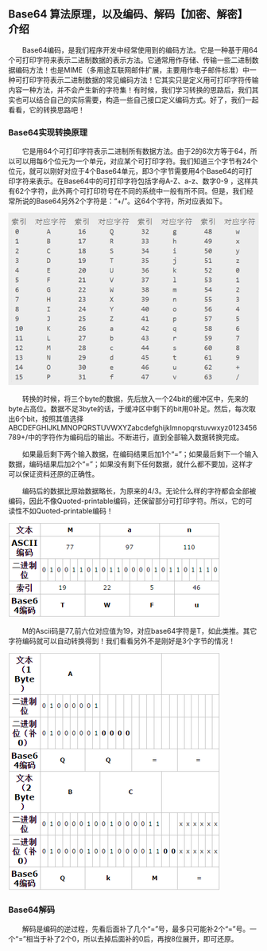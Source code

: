 ## Base64 算法原理，以及编码、解码【加密、解密】 介绍

　　Base64编码，是我们程序开发中经常使用到的编码方法。它是一种基于用64个可打印字符来表示二进制数据的表示方法。它通常用作存储、传输一些二进制数据编码方法！也是MIME（多用途互联网邮件扩展，主要用作电子邮件标准）中一种可打印字符表示二进制数据的常见编码方法！它其实只是定义用可打印字符传输内容一种方法，并不会产生新的字符集！有时候，我们学习转换的思路后，我们其实也可以结合自己的实际需要，构造一些自己接口定义编码方式。好了，我们一起看看，它的转换思路吧！

### Base64实现转换原理

　　它是用64个可打印字符表示二进制所有数据方法。由于2的6次方等于64，所以可以用每6个位元为一个单元，对应某个可打印字符。我们知道三个字节有24个位元，就可以刚好对应于4个Base64单元，即3个字节需要用4个Base64的可打印字符来表示。在Base64中的可打印字符包括字母A-Z、a-z、数字0-9 ，这样共有62个字符，此外两个可打印符号在不同的系统中一般有所不同。但是，我们经常所说的Base64另外2个字符是：“+/”。这64个字符，所对应表如下。

<img src="img/BASE64转换表.png" alt="">

　　转换的时候，将三个byte的数据，先后放入一个24bit的缓冲区中，先来的byte占高位。数据不足3byte的话，于缓冲区中剩下的bit用0补足。然后，每次取出6个bit，按照其值选择
ABCDEFGHIJKLMNOPQRSTUVWXYZabcdefghijklmnopqrstuvwxyz0123456789+/中的字符作为编码后的输出。不断进行，直到全部输入数据转换完成。

　　如果最后剩下两个输入数据，在编码结果后加1个“=”；如果最后剩下一个输入数据，编码结果后加2个“=”；如果没有剩下任何数据，就什么都不要加，这样才可以保证资料还原的正确性。

　　编码后的数据比原始数据略长，为原来的4/3。无论什么样的字符都会全部被编码，因此不像Quoted-printable编码，还保留部分可打印字符。所以，它的可读性不如Quoted-printable编码！

<img src="img/eg1.png" alt="刚好是三个字节的情况">

　　M的Ascii码是77,前六位对应值为19，对应base64字符是T，如此类推。其它字符编码就可以自动转换得到！我们看看另外不是刚好是3个字节的情况！

<img src="img/eg2.png" alt="不是刚好三个字节的情况">

### Base64解码

　　解码是编码的逆过程，先看后面补了几个“=”号，最多只可能补2个“=”号。一个“=”相当于补了2个0，所以去掉后面补的0后，再按8位展开，即可还原。